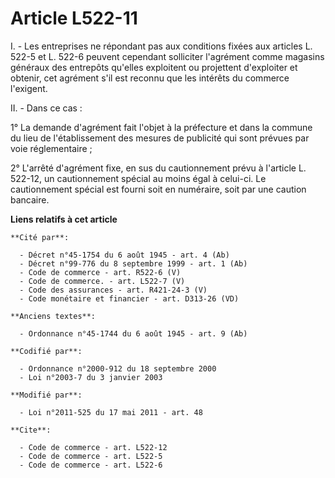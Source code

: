 # Article L522-11

I. - Les entreprises ne répondant pas aux conditions fixées aux articles L. 522-5 et L. 522-6 peuvent cependant solliciter
l'agrément comme magasins généraux des entrepôts qu'elles exploitent ou projettent d'exploiter et obtenir, cet agrément s'il
est reconnu que les intérêts du commerce l'exigent.

II. - Dans ce cas :

1° La demande d'agrément fait l'objet à la préfecture et dans la commune du lieu de l'établissement des mesures de publicité
qui sont prévues par voie réglementaire ;

2° L'arrêté d'agrément fixe, en sus du cautionnement prévu à l'article L. 522-12, un cautionnement spécial au moins égal à
celui-ci. Le cautionnement spécial est fourni soit en numéraire, soit par une caution bancaire.

**Liens relatifs à cet article**

	**Cité par**:

	  - Décret n°45-1754 du 6 août 1945 - art. 4 (Ab)
	  - Décret n°99-776 du 8 septembre 1999 - art. 1 (Ab)
	  - Code de commerce - art. R522-6 (V)
	  - Code de commerce. - art. L522-7 (V)
	  - Code des assurances - art. R421-24-3 (V)
	  - Code monétaire et financier - art. D313-26 (VD)

	**Anciens textes**:

	  - Ordonnance n°45-1744 du 6 août 1945 - art. 9 (Ab)

	**Codifié par**:

	  - Ordonnance n°2000-912 du 18 septembre 2000
	  - Loi n°2003-7 du 3 janvier 2003

	**Modifié par**:

	  - Loi n°2011-525 du 17 mai 2011 - art. 48

	**Cite**:

	  - Code de commerce - art. L522-12
	  - Code de commerce - art. L522-5
	  - Code de commerce - art. L522-6
